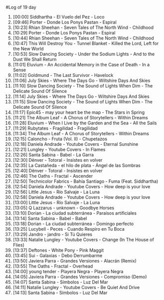 #Log of 19 day

1. [00:00] Siddhartha - El Vuelo del Pez - Loco
1. [09:46] Porter - Donde Los Ponys Pastan - Espiral
1. [10:23] Rhian Sheehan - Seven Tales of The North Wind - Childhood
1. [10:29] Porter - Donde Los Ponys Pastan - Espiral
1. [10:44] Rhian Sheehan - Seven Tales of The North Wind - Childhood
1. [10:47] This Will Destroy You - Tunnel Blanket - Killed the Lord, Left for the New World
1. [10:53] Slow Dancing Society - Under the Sodium Lights - And to the Dust We Shall Return
1. [11:01] Eluvium - An Accidental Memory in the Case of Death - In a Sense
1. [11:02] Goldmund - The Last Survivor - Havelock
1. [11:06] July Skies - Where The Days Go - Wiltshire Days And Skies
1. [11:10] Slow Dancing Society - The Sound of Lights When Dim - The Delicate Sound Of Silence
1. [11:14] July Skies - Where The Days Go - Wiltshire Days And Skies
1. [11:15] Slow Dancing Society - The Sound of Lights When Dim - The Delicate Sound Of Silence
1. [11:17] Epic45 - may your heart be the map - The Stars in Spring
1. [11:21] The Album Leaf - A Chorus of Storytellers - Within Dreams
1. [11:28] Eluvium - When I Live by the Garden and the Sea - All the Sails
1. [11:29] Rubytates - Fragilidad - Fragilidad
1. [11:34] The Album Leaf - A Chorus of Storytellers - Within Dreams
1. [12:15] Caloncho - Fruta (Vol. II) - Chupetazos
1. [12:18] Daniela Andrade - Youtube Covers - Eternal Sunshine
1. [12:21] Lungley - Youtube Covers - In Flames
1. [12:26] Santa Sabina - Babel - La Garra
1. [12:30] Dënver - Totoral - Insistes en volver
1. [12:35] La Castañeda - el hilo de plata - Ángel de las Sombras
1. [12:40] Dënver - Totoral - Insistes en volver
1. [12:46] The Oaths - Fractal - Ascender
1. [12:50] Technicolor Fabrics - Bahía Santiago - Fuma (Feat. Siddhartha)
1. [12:54] Daniela Andrade - Youtube Covers - How deep is your love
1. [12:56] Little Jesus - Río Salvaje - La Luna
1. [12:58] Daniela Andrade - Youtube Covers - How deep is your love
1. [13:00] Little Jesus - Río Salvaje - La Luna
1. [13:05] Q Lazzarus - unknown - Goodbye Horses
1. [13:10] Dorian - La ciudad subterránea - Paraísos artificiales
1. [13:14] Santa Sabina - Babel - Babel
1. [13:18] Dorian - La ciudad subterránea - Domingo perfecto
1. [13:25] Lucybell - Peces - Cuando Respiro en Tu Boca
1. [13:29] Jandro - jandro - Si Tú Quieres
1. [13:33] Natalie Lungley - Youtube Covers - Change (In The House of Flies)
1. [13:37] Deftones - White Pony - Pink Maggit
1. [13:45] Sui - Galaxias - Debo Derrumbarme
1. [13:50] Javiera Parra - Grandes Versiones - Alacrán (Remix)
1. [13:55] The Oaths - Fractal - Overhead
1. [14:00] young tender - Playera Negra - Playera Negra
1. [14:05] Javiera Parra - Grandes Versiones - Compromiso (Demo)
1. [14:07] Santa Sabina - Símbolos - Luz Del Mar
1. [14:11] Natalie Lungley - Youtube Covers - Be Quiet And Drive
1. [14:13] Santa Sabina - Símbolos - Luz Del Mar
